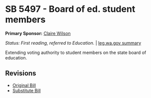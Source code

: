 # SB 5497 - Board of ed. student members
**Primary Sponsor:** [Claire Wilson](/person/leg/wilson_cl.md)

*Status: First reading, referred to Education.* | [leg.wa.gov summary](https://app.leg.wa.gov/billsummary?BillNumber=5497&Year=2021)

Extending voting authority to student members on the state board of education.

## Revisions
* [Original Bill](1/)
* [Substitute Bill](S/)